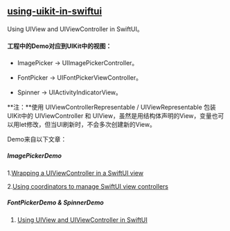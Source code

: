 ## [using-uikit-in-swiftui](https://github.com/leiguang/using-uikit-in-swiftui)

Using UIView and UIViewController in SwiftUI。



#### 工程中的Demo对应到UIKit中的视图：

- ImagePicker -> UIImagePickerController。

- FontPicker -> UIFontPickerViewController。

- Spinner -> UIActivityIndicatorView。



**注：**使用 UIViewControllerRepresentable / UIViewRepresentable 包装UIKit中的 UIViewController 和 UIView，虽然是用结构体声明的View，变量也可以用let修改，但当UI刷新时，不会多次创建新的View。



Demo来自以下文章：

##### ImagePickerDemo

1.[Wrapping a UIViewController in a SwiftUI view](https://www.hackingwithswift.com/books/ios-swiftui/wrapping-a-uiviewcontroller-in-a-swiftui-view)

2.[Using coordinators to manage SwiftUI view controllers](https://www.hackingwithswift.com/books/ios-swiftui/using-coordinators-to-manage-swiftui-view-controllers)



##### FontPickerDemo & SpinnerDemo

1. [Using UIView and UIViewController in SwiftUI](https://www.vadimbulavin.com/using-uikit-uiviewcontroller-and-uiview-in-swiftui/)

